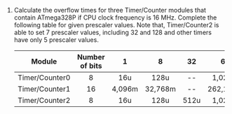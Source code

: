 
1. Calculate the overflow times for three Timer/Counter modules that contain ATmega328P if CPU clock frequency is 16&nbsp;MHz. Complete the following table for given prescaler values. Note that, Timer/Counter2 is able to set 7 prescaler values, including 32 and 128 and other timers have only 5 prescaler values.

   | **Module** | **Number of bits** | **1** | **8** | **32** | **64** | **128** | **256** | **1024** |
   | :-: | :-: | :-: | :-: | :-: | :-: | :-: | :-: | :-: |
   | Timer/Counter0 | 8  | 16u | 128u | -- | 1,024m | -- | 4,096m | 16,384m |
   | Timer/Counter1 | 16 |  4,096m | 32,768m | -- | 262,144m | -- | 1,048576 | 4,1943 |
   | Timer/Counter2 | 8  | 16u | 128u | 512u | 1,024m | 2,048m | 4,096m | 16,384m |
